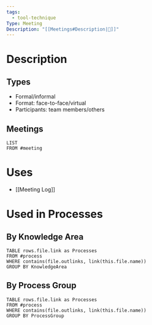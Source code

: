 ```yaml
---
tags:
  - tool-technique
Type: Meeting
Description: "[[Meetings#Description|📝]]"
---
```

# Description

## Types
- Formal/informal
- Format: face-to-face/virtual
- Participants: team members/others
## Meetings
```dataview
LIST
FROM #meeting 
```
# Uses
- [[Meeting Log]]
# Used in Processes
## By Knowledge Area
```dataview
TABLE rows.file.link as Processes
FROM #process 
WHERE contains(file.outlinks, link(this.file.name))
GROUP BY KnowledgeArea
```
## By Process Group
```dataview
TABLE rows.file.link as Processes
FROM #process 
WHERE contains(file.outlinks, link(this.file.name))
GROUP BY ProcessGroup
```


